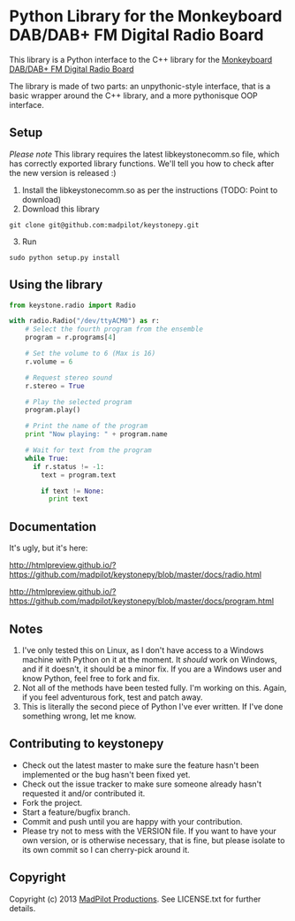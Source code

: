 # Python Library for the Monkeyboard DAB/DAB+ FM Digital Radio Board

This library is a Python interface to the C++ library for the [Monkeyboard DAB/DAB+ FM Digital Radio Board](http://www.monkeyboard.org/products/85-developmentboard/85-dab-dab-fm-digital-radio-development-board-pro)

The library is made of two parts: an unpythonic-style interface, that is a basic wrapper around the C++ library, and a more pythonisque OOP interface.

## Setup

*Please note* This library requires the latest libkeystonecomm.so file, which has correctly exported library functions. We'll tell you how to check after the new version is released :)

1. Install the libkeystonecomm.so as per the instructions (TODO: Point to download)
2. Download this library
  ```
  git clone git@github.com:madpilot/keystonepy.git
  ```
3. Run
  ```
  sudo python setup.py install
  ```

## Using the library

```python
from keystone.radio import Radio

with radio.Radio("/dev/ttyACM0") as r:
    # Select the fourth program from the ensemble
    program = r.programs[4]

    # Set the volume to 6 (Max is 16)
    r.volume = 6

    # Request stereo sound
    r.stereo = True

    # Play the selected program
    program.play()

    # Print the name of the program
    print "Now playing: " + program.name

    # Wait for text from the program
    while True:
      if r.status != -1:
        text = program.text

        if text != None:
          print text
```

## Documentation

It's ugly, but it's here:

http://htmlpreview.github.io/?https://github.com/madpilot/keystonepy/blob/master/docs/radio.html

http://htmlpreview.github.io/?https://github.com/madpilot/keystonepy/blob/master/docs/program.html

## Notes

1. I've only tested this on Linux, as I don't have access to a Windows machine with Python on it at the moment. It *should* work on Windows, and if it doesn't, it should be a minor fix. If you are a Windows user and know Python, feel free to fork and fix.
2. Not all of the methods have been tested fully. I'm working on this. Again, if you feel adventurous fork, test and patch away.
3. This is literally the second piece of Python I've ever written. If I've done something wrong, let me know.

## Contributing to keystonepy
 
* Check out the latest master to make sure the feature hasn't been implemented or the bug hasn't been fixed yet.
* Check out the issue tracker to make sure someone already hasn't requested it and/or contributed it.
* Fork the project.
* Start a feature/bugfix branch.
* Commit and push until you are happy with your contribution.
* Please try not to mess with the VERSION file. If you want to have your own version, or is otherwise necessary, that is fine, but please isolate to its own commit so I can cherry-pick around it.

## Copyright

Copyright (c) 2013 [MadPilot Productions](http://www.madpilot.com.au/). See LICENSE.txt for further details.
